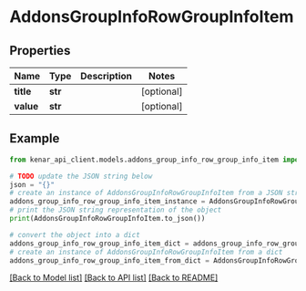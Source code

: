 # AddonsGroupInfoRowGroupInfoItem


## Properties

Name | Type | Description | Notes
------------ | ------------- | ------------- | -------------
**title** | **str** |  | [optional] 
**value** | **str** |  | [optional] 

## Example

```python
from kenar_api_client.models.addons_group_info_row_group_info_item import AddonsGroupInfoRowGroupInfoItem

# TODO update the JSON string below
json = "{}"
# create an instance of AddonsGroupInfoRowGroupInfoItem from a JSON string
addons_group_info_row_group_info_item_instance = AddonsGroupInfoRowGroupInfoItem.from_json(json)
# print the JSON string representation of the object
print(AddonsGroupInfoRowGroupInfoItem.to_json())

# convert the object into a dict
addons_group_info_row_group_info_item_dict = addons_group_info_row_group_info_item_instance.to_dict()
# create an instance of AddonsGroupInfoRowGroupInfoItem from a dict
addons_group_info_row_group_info_item_from_dict = AddonsGroupInfoRowGroupInfoItem.from_dict(addons_group_info_row_group_info_item_dict)
```
[[Back to Model list]](../README.md#documentation-for-models) [[Back to API list]](../README.md#documentation-for-api-endpoints) [[Back to README]](../README.md)


